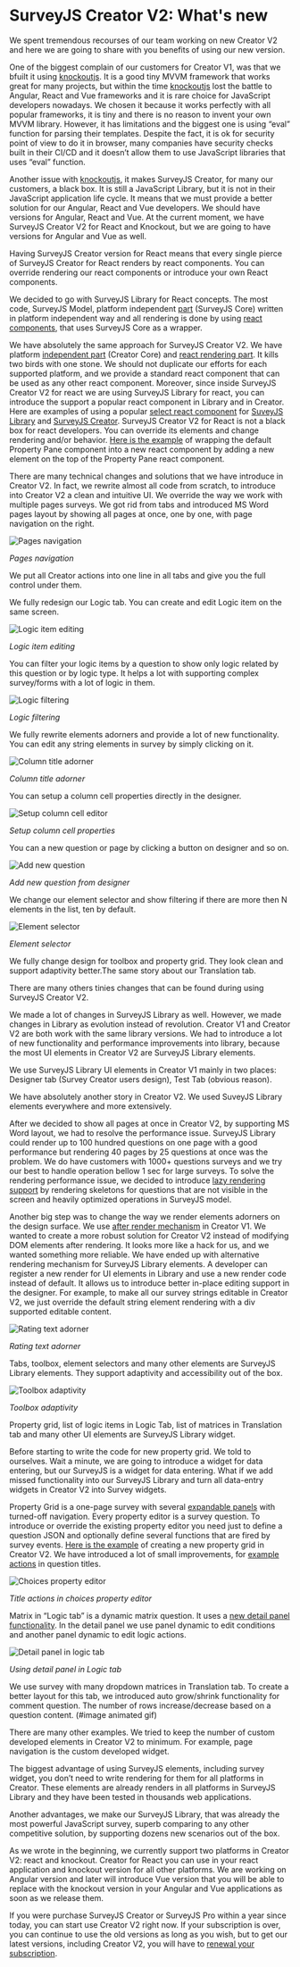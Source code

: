 # SurveyJS Creator V2: What's new

We spent tremendous recourses of our team working on new Creator V2 and here we are going to share with you benefits of using our new version.

One of the biggest complain of our customers for Creator V1, was that we bfuilt it using [knockoutjs](https://knockoutjs.com/). It is a good tiny MVVM framework that works great for many projects, but within the time [knockoutjs](https://knockoutjs.com/) lost the battle to Angular, React and Vue frameworks and it is rare choice for JavaScript developers nowadays. We chosen it because it works perfectly with all popular frameworks, it is tiny and there is no reason to invent your own MVVM library.  However, it has limitations and the biggest one is using “eval” function for parsing their templates. Despite the fact, it is ok for security point of view to do it in browser, many companies have security checks built in their CI/CD and it doesn’t allow them to use JavaScript libraries that uses “eval” function.

Another issue with [knockoutjs](https://knockoutjs.com/), it makes SurveyJS Creator, for many our customers, a black box. It is still a JavaScript Library, but it is not in their JavaScript application life cycle. It means that we must provide a better solution for our Angular, React and Vue developers. We should have versions for Angular, React and Vue.
At the current moment, we have SurveyJS Creator V2 for React and Knockout, but we are going to have versions for Angular and Vue as well.

Having SurveyJS Creator version for React means that every single pierce of SurveyJS Creator for React renders by react components. You can override rendering our react components or introduce your own React components.

We decided to go with SurveyJS Library for React concepts. The most code, SurveyJS Model, platform independent [part](https://github.com/surveyjs/survey-library/tree/master/src) (SurveyJS Core) written in platform independent way and all rendering is done by using [react components](https://github.com/surveyjs/survey-library/tree/master/src/react), that uses SurveyJS Core as a wrapper.

We have absolutely the same approach for SurveyJS Creator V2. We have platform [independent part](https://github.com/surveyjs/survey-creator/tree/master/packages/survey-creator-core) (Creator Core) and [react rendering part](https://github.com/surveyjs/survey-creator/tree/master/packages/survey-creator-react). It kills two birds with one stone. We should not duplicate our efforts for each supported platform, and we provide a standard react component that can be used as any other react component. Moreover, since inside SurveyJS Creator V2 for react we are using SurveyJS Library for react, you can introduce the support a popular react component in Library and in Creator. Here are examples of using a popular [select react component](https://react-select.com/home) for [SuveyJS Library](#link) and [SurveyJS Creator](#link). SurveyJS Creator V2 for React is not a black box for react developers. You can override its elements and change rendering and/or behavior. [Here is the example](https://surveyjs.io/Examples/Survey-Creator?id=overridepropertygrid&platform=ReactjsV2) of wrapping the default Property Pane component into a new react component by adding a new element on the top of the Property Pane react component.

There are many technical changes and solutions that we have introduce in Creator V2. In fact, we rewrite almost all code from scratch, to introduce into Creator V2 a clean and intuitive UI.
We override the way we work with multiple pages surveys. We got rid from tabs and introduced MS Word pages layout by showing all pages at once, one by one, with page navigation on the right.
<p align="center">
  
![Pages navigation](https://github.com/surveyjs/survey-creator/blob/master/docs/images/creator-v2-pages-navigation.png?raw=true)

_Pages navigation_
</p>

We put all Creator actions into one line in all tabs and give you the full control under them.

We fully redesign our Logic tab. You can create and edit Logic item on the same screen.
<p align="center">
  
![Logic item editing](https://github.com/surveyjs/survey-creator/blob/master/docs/images/creator-v2-logic-item-editing.png?raw=true)

_Logic item editing_
</p>

You can filter your logic items by a question to show only logic related by this question or by logic type. It helps a lot with supporting complex survey/forms with a lot of logic in them.
<p align="center">
  
![Logic filtering](https://github.com/surveyjs/survey-creator/blob/master/docs/images/creator-v2-logic-filtering.png?raw=true)

_Logic filtering_
</p>

We fully rewrite elements adorners and provide a lot of new functionality. You can edit any string elements in survey by simply clicking on it.
<p align="center">
  
![Column title adorner](https://github.com/surveyjs/survey-creator/blob/master/docs/images/creator-v2-column-title-adorner.png?raw=true)

_Column title adorner_
</p>

You can setup a column cell properties directly in the designer.
<p align="center">
  
![Setup column cell editor](https://github.com/surveyjs/survey-creator/blob/master/docs/images/creator-v2-setup-column-adorner.png?raw=true)

_Setup column cell properties_
</p>

You can a new question or page by clicking a button on designer and so on.
<p align="center">
  
![Add new question](https://github.com/surveyjs/survey-creator/blob/master/docs/images/creator-v2-add-question.png?raw=true)

_Add new question from designer_
</p>


We change our element selector and show filtering if there are more then N elements in the list, ten by default.
<p align="center">
  
![Element selector](https://github.com/surveyjs/survey-creator/blob/master/docs/images/creator-v2-element-selector.png?raw=true)

_Element selector_
</p>

We fully change design for toolbox and property grid. They look clean and support adaptivity better.The same story about our Translation tab.

There are many others tinies changes that can be found during using SurveyJS Creator V2.

We made a lot of changes in SurveyJS Library as well. However, we made changes in Library as evolution instead of revolution. Creator V1 and Creator V2 are both work with the same library versions. We had to introduce a lot of new functionality and performance improvements into library, because the most UI elements in Creator V2 are SurveyJS Library elements.

We use SurveyJS Library UI elements in Creator V1 mainly in two places: Designer tab (Survey Creator users design), Test Tab (obvious reason).

We have absolutely another story in Creator V2. We used SuveyJS Library elements everywhere and more extensively.

After we decided to show all pages at once in Creator V2, by supporting MS Word layout, we had to resolve the performance issue. SurveyJS Library could render up to 100 hundred questions on one page with a good performance but rendering 40 pages by 25 questions at once was the problem. We do have customers with 1000+ questions surveys and we try our best to handle operation bellow 1 sec for large surveys. To solve the rendering performance issue, we decided to introduce [lazy rendering support](https://surveyjs.io/Examples/Library?id=survey-lazy&platform=Reactjs) by rendering skeletons for questions that are not visible in the screen and heavily optimized operations in SurveyJS model.

Another big step was to change the way we render elements adorners on the design surface. We use [after render mechanism](https://surveyjs.io/Examples/Library?id=survey-lazy&platform=Reactjs) in Creator V1. We wanted to create a more robust solution for Creator V2 instead of modifying DOM elements after rendering. It looks more like a hack for us, and we wanted something more reliable. We have ended up with alternative rendering mechanism for SurveyJS Library elements. A developer can register a new render for UI elements in Library and use a new render code instead of default. It allows us to introduce better in-place editing support in the designer. For example, to make all our survey strings editable in Creator V2, we just override the default string element rendering  with a div supported editable content. 
<p align="center">
  
![Rating text adorner](https://github.com/surveyjs/survey-creator/blob/master/docs/images/creator-v2-rating-text-adorner.png?raw=true)

_Rating text adorner_
</p>

Tabs, toolbox, element selectors and many other elements are SurveyJS Library elements. They support adaptivity and accessibility out of the box.  
<p align="center">
  
![Toolbox adaptivity](https://github.com/surveyjs/survey-creator/blob/master/docs/images/creator-v2-toolbox-adaptivity.png?raw=true)

_Toolbox adaptivity_
</p>


Property grid, list of logic items in Logic Tab, list of matrices in Translation tab and many other UI elements are SurveyJS Library widget.

Before starting to write the code for new property grid. We told to ourselves. Wait a minute, we are going to introduce a widget for data entering, but our SurveyJS is a widget for data entering. What if we add missed functionality into our SurveyJS Library and turn all data-entry widgets in Creator V2 into Survey widgets.

Property Grid is a one-page survey with several [expandable panels](https://surveyjs.io/Examples/Library?id=questiontype-panel) with turned-off navigation. Every property editor is a survey question. To introduce or override the existing property editor you need just to define a question JSON and optionally define several functions that are fired by survey events. [Here is the example](https://surveyjs.io/Examples/Survey-Creator?id=custompropertyeditor&platform=ReactjsV2#content-js) of creating a new property grid in Creator V2. We have introduced a lot of small improvements, for [example actions](https://surveyjs.io/Examples/Library?id=survey-titleactions) in question titles.
<p align="center">
  
![Choices property editor](https://github.com/surveyjs/survey-creator/blob/master/docs/images/creator-v2-choices-property-editor.png?raw=true)

_Title actions in choices property editor_
</p>

Matrix in “Logic tab” is a dynamic matrix question. It uses a [new detail panel functionality](https://surveyjs.io/Examples/Library?id=questiontype-matrixdynamic-detail). In the detail panel we use panel dynamic to edit conditions and another panel dynamic to edit logic actions.
<p align="center">
  
![Detail panel in logic tab](https://github.com/surveyjs/survey-creator/blob/master/docs/images/creator-v2-logic-item-editing.png?raw=true)

_Using detail panel in Logic tab_
</p>

We use survey with many dropdown matrices in Translation tab. To create a better layout for this tab, we introduced auto grow/shrink functionality for comment question. The number of rows increase/decrease based on a question content.
(#image animated gif)

There are many other examples. We tried to keep the number of custom developed elements in Creator V2 to minimum. For example, page navigation is the custom developed widget.

The biggest advantage of using SurveyJS elements, including survey widget, you don’t need to write rendering for them for all platforms in Creator. These elements are already renders in all platforms in SurveyJS Library and they have been tested in thousands web applications.

Another advantages, we make our SurveyJS Library, that was already the most powerful JavaScript survey, superb comparing to any other competitive solution, by supporting dozens new scenarios out of the box.

As we wrote in the beginning, we currently support two platforms in Creator V2: react and knockout. Creator for React you can use in your react application and knockout version for all other platforms. We are working on Angular version and later will introduce Vue version that you will be able to replace with the knockout version in your Angular and Vue applications as soon as we release them.

If you were purchase SurveyJS Creator or SurveyJS Pro within a year since today, you can start use Creator V2 right now. If your subscription is over, you can continue to use the old versions as long as you wish, but to get our latest versions, including Creator V2, you will have to [renewal your subscription](https://surveyjs.io/Buy#surveyjs-updates).
